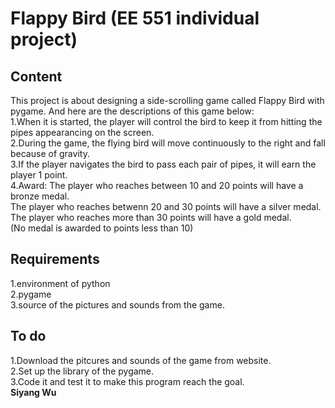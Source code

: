 # Flappy Bird (EE 551 individual project)
## Content
This project is about designing a side-scrolling game called Flappy Bird with pygame. And here are the descriptions of this game below:</br>
1.When it is started, the player will control the bird to keep it from hitting the pipes appearancing on the screen.</br>
2.During the game, the flying bird will move continuously to the right and fall because of gravity.</br>
3.If the player navigates the bird to pass each pair of pipes, it will earn the player 1 point.</br>
4.Award: The player who reaches between 10 and 20 points will have a bronze medal.</br>
         The player who reaches betwenn 20 and 30 points will have a silver medal.</br>
         The player who reaches more than 30 points will have a gold medal.</br>
                      (No medal is awarded to points less than 10)  
## Requirements
1.environment of python</br>
2.pygame</br>
3.source of the pictures and sounds from the game.
## To do 
1.Download the pitcures and sounds of the game from website.</br>
2.Set up the library of the pygame.</br>
3.Code it and test it to make this program reach the goal.</br>
**Siyang Wu**


